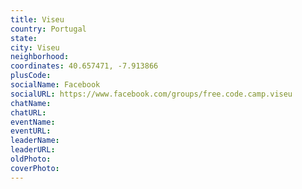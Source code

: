 ```yaml
---
title: Viseu
country: Portugal
state: 
city: Viseu
neighborhood: 
coordinates: 40.657471, -7.913866
plusCode:
socialName: Facebook
socialURL: https://www.facebook.com/groups/free.code.camp.viseu
chatName:
chatURL:
eventName:
eventURL:
leaderName:
leaderURL:
oldPhoto: 
coverPhoto:
---
```

